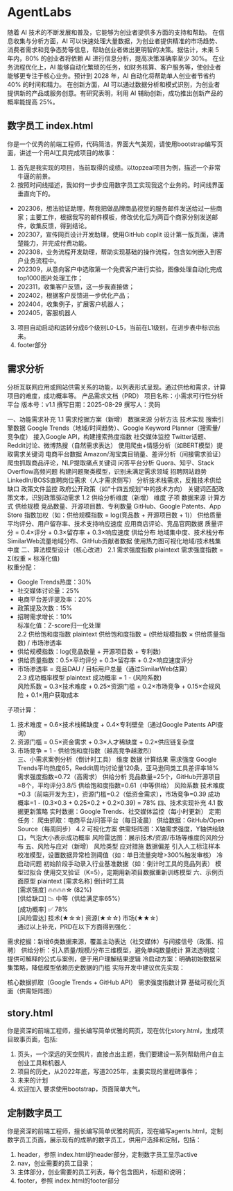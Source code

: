 # AgentLabs
随着 AI 技术的不断发展和普及，它能够为创业者提供多方面的支持和帮助。
在信息收集与分析方面，AI 可以快速处理大量数据，为创业者提供精准的市场趋势、消费者需求和竞争态势等信息，帮助创业者做出更明智的决策。据估计，未来 5 年内，80% 的创业者将依赖 AI 进行信息分析，提高决策准确率至少 30%。
在业务流程优化上，AI 能够自动化繁琐的任务，如财务核算、客户服务等，使创业者能够更专注于核心业务。预计到 2028 年，AI 自动化将帮助单人创业者节省约 40% 的时间和精力。
在创新方面，AI 可以通过数据分析和模式识别，为创业者提供新的产品或服务创意。有研究表明，利用 AI 辅助创新，成功推出创新产品的概率能提高 25%。
## 数字员工 index.html
你是一个优秀的前端工程师，代码简洁，界面大气美观，请使用bootstrap编写页面，讲述一个用AI工具完成项目的故事：
1. 首先是我实现的项目，当前取得的成绩。以topzeal项目为例，描述一个非常牛逼的前景。
2. 按照时间线描述，我如何一步步应用数字员工实现我这个业务的。时间线界面垂直向下的。
 - 202306，想法验证助理，帮我把做品牌商品视觉的服务邮件发送给过一些商家；主要工作，根据我写的邮件模板，修改优化后为两百个商家分别发送邮件，收集反馈，得到结论。
 - 202307，宣传网页设计开发助理，使用GitHub coplit 设计第一版页面，讲清楚能力，并完成付费功能。
 - 202308，业务流程开发助理，帮助实现基础的操作流程，包含如何嵌入到客户业务流程中。
 - 202309，从意向客户中选取第一个免费客户进行实验，图像处理自动化完成top1000图片处理工作；
 - 202311，收集客户反馈，这一步我直接做；
 - 202402，根据客户反馈进一步优化产品；
 - 202404，收集例子，扩展客户机器人；
 - 202405，客服机器人
3. 项目自动启动和运转分成6个级别L0-L5，当前在L1级别，在进步表中标识出来。
4. footer部分

## 需求分析
分析互联网应用或网站供需关系的功能，以列表形式呈现。通过供给和需求，计算项目的难度，成功概率等。
产品需求文档（PRD）
项目名称：小需求可行性分析平台
版本号：v1.1
撰写日期：2025-08-29
撰写人：灵码

一、功能需求补充
1.1 需求挖掘方案（新增）
数据来源	分析方法	技术实现
搜索引擎数据	Google Trends（地域/时间趋势）、Google Keyword Planner（搜索量/竞争度）	接入Google API，构建搜索热度指数
社交媒体监控	Twitter话题、Reddit讨论、微博热搜（自然需求表达）	使用爬虫+情感分析（如BERT模型）提取需求关键词
电商平台数据	Amazon/淘宝类目销量、差评分析（间接需求验证）	爬虫抓取商品评论，NLP提取痛点关键词
问答平台分析	Quora、知乎、Stack Overflow高频问题	构建问题聚类模型，识别未满足需求领域
招聘网站趋势	LinkedIn/BOSS直聘岗位需求（人才需求侧写）	分析技术栈需求，反推技术供给缺口
政策文件监控	政府公开政策（如“十四五规划”中的技术方向）	关键词匹配政策文本，识别政策驱动需求
1.2 供给分析维度（新增）
维度	子项	数据来源	计算方式
供给规模	竞品数量、开源项目数、专利数量	GitHub、Google Patents、App Store	指数加权（如：供给规模指数 = log(竞品数 + 开源项目数 + 1)）
供给质量	平均评分、用户留存率、技术支持响应速度	应用商店评论、竞品官网数据	质量评分 = 0.4×评分 + 0.3×留存率 + 0.3×响应速度
供给分布	地域集中度、技术栈分布	SimilarWeb流量地域分布、GitHub贡献者数据	使用热力图可视化地域/技术栈集中度
二、算法模型设计（核心改进）
2.1 需求强度指数
plaintext
需求强度指数 = Σ(权重 × 标准化值)  
权重分配：  
- Google Trends热度：30%  
- 社交媒体讨论量：25%  
- 电商平台差评提及率：20%  
- 政策提及次数：15%  
- 招聘需求增长：10%  
标准化值：Z-score归一化处理  
2.2 供给饱和度指数
plaintext
供给饱和度指数 = (供给规模指数 × 供给质量指数) / 市场渗透率  
- 供给规模指数：log(竞品数量 + 开源项目数 + 专利数)  
- 供给质量指数：0.5×平均评分 + 0.3×留存率 + 0.2×响应速度评分  
- 市场渗透率 = 竞品DAU / 目标用户总量（通过SimilarWeb估算）  
2.3 成功概率模型
plaintext
成功概率 = 1 - (风险系数)  
风险系数 = 0.3×技术难度 + 0.25×资源门槛 + 0.2×市场竞争 + 0.15×合规风险 + 0.1×用户获取成本  

子项计算：  
1. 技术难度 = 0.6×技术栈稀缺度 + 0.4×专利壁垒（通过Google Patents API查询）  
2. 资源门槛 = 0.5×资金需求 + 0.3×人才稀缺度 + 0.2×供应链复杂度  
3. 市场竞争 = 1 - 供给饱和度指数（越高竞争越激烈）  
三、小需求案例分析（倒计时工具）
维度	数据	计算结果
需求强度	Google Trends平均热度65，Reddit周均讨论量120条，亚马逊同类工具差评率18%	需求强度指数=0.72（高需求）
供给分析	竞品数量=25个，GitHub开源项目=8个，平均评分3.8/5	供给饱和度指数=0.61（中等供给）
风险系数	技术难度=0.3（前端开发为主），资源门槛=0.2（低资金需求），市场竞争=0.39	成功概率=1 - (0.3×0.3 + 0.25×0.2 + 0.2×0.39) = 78%
四、技术实现补充
4.1 数据更新策略
实时数据：Google Trends、社交媒体监控（每小时更新）
定期任务：
爬虫抓取：电商平台/问答平台（每日凌晨）
供给数据：GitHub/Open Source（每周同步）
4.2 可视化方案
供需矩阵图：X轴需求强度，Y轴供给缺口，气泡大小表示成功概率
风险雷达图：展示技术/资源/市场等维度的风险分布
五、风险与应对（新增）
风险类型	应对措施
数据偏差	引入人工标注样本校准模型，设置数据异常检测阈值（如：单日流量突增>300%触发审核）
冷启动问题	初始阶段手动录入行业基准数据（如：倒计时工具的竞品列表）
模型过拟合	使用交叉验证（K=5），定期用新项目数据重新训练模型
六、示例页面原型
plaintext
[需求名称] 倒计时工具  
[需求强度] 🔥🔥🔥🔥☆ (82%)  
[供给缺口] 📉 中等（供给满足率65%）  
[成功概率] ✅ 78%  
[风险雷达] 技术(★☆☆) 资源(★☆☆) 市场(★★☆)  
通过以上补充，PRD在以下方面得到强化：

需求挖掘：新增6类数据来源，覆盖主动表达（社交媒体）与间接信号（政策、招聘）
供给分析：引入质量/规模/分布三维模型，避免单纯数量统计
算法透明度：提供可解释的公式与案例，便于用户理解结果逻辑
冷启动方案：明确初始数据采集策略，降低模型依赖历史数据的门槛
实际开发中建议优先实现：

核心数据抓取（Google Trends + GitHub API）
需求强度指数计算
基础可视化页面（供需矩阵图）

## story.html
你是资深的前端工程师，擅长编写简单优雅的网页，现在优化story.html，生成项目故事页面，包括:
1. 页头，一个深远的天空照片，直接点出主题，我们要建设一系列帮助用户自主创业工具和机器人
2. 项目的历史，从2022年底，写道2025年，主要实现的里程碑事件；
3. 未来的计划
4. 欢迎加入
要求使用bootstrap，页面简单大气。
## 定制数字员工
你是资深的前端工程师，擅长编写简单优雅的网页，现在编写agents.html，定制数字员工页面，展示现有的成熟的数字员工，供用户选择和定制，包括：
1. header，参照 index.html的header部分，定制数字员工显示active
2. nav，创业需要的员工目录；
3. 主体部分，创业需要的员工列表，每个包含图片，标题和说明；
4. footer，参照 index.html的footer部分
